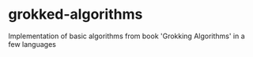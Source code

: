 ﻿# grokked-algorithms
Implementation of basic algorithms from book 'Grokking Algorithms' in a few languages
